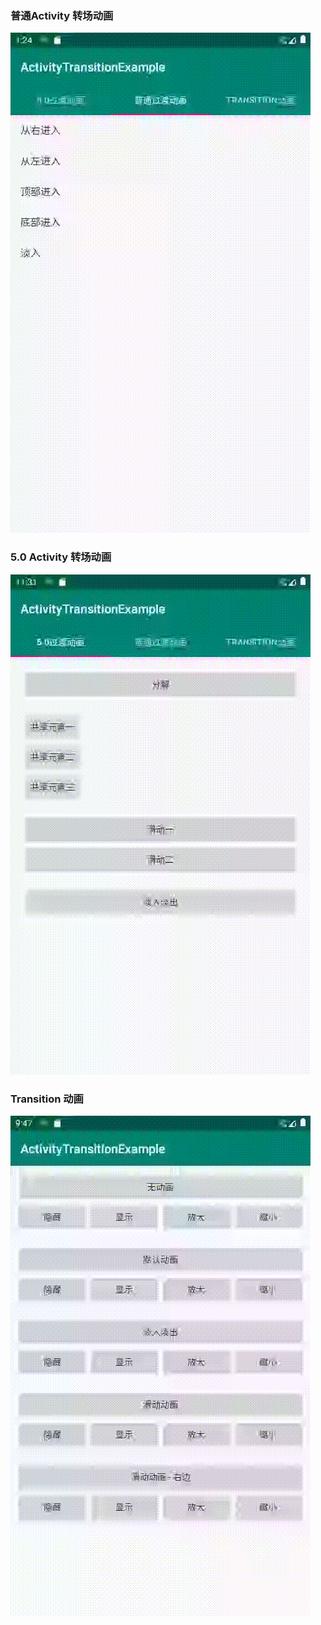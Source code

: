 
### 普通Activity 转场动画
![普通Activity 转场动画](example.gif)


### 5.0 Activity 转场动画
![5.0 Activity 转场动画](example2.gif)



### Transition 动画

![Transition 动画](example3.gif)